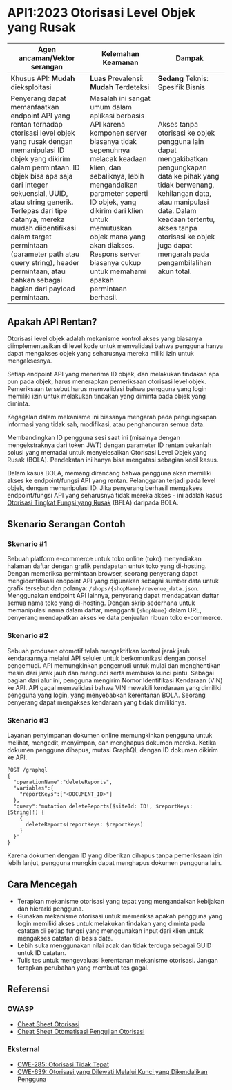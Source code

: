# API1:2023 Otorisasi Level Objek yang Rusak 

| Agen ancaman/Vektor serangan | Kelemahan Keamanan | Dampak |
| - | - | - |
| Khusus API: **Mudah** dieksploitasi | **Luas** Prevalensi: **Mudah** Terdeteksi | **Sedang** Teknis: Spesifik Bisnis |
| Penyerang dapat memanfaatkan endpoint API yang rentan terhadap otorisasi level objek yang rusak dengan memanipulasi ID objek yang dikirim dalam permintaan. ID objek bisa apa saja dari integer sekuensial, UUID, atau string generik. Terlepas dari tipe datanya, mereka mudah diidentifikasi dalam target permintaan (parameter path atau query string), header permintaan, atau bahkan sebagai bagian dari payload permintaan. | Masalah ini sangat umum dalam aplikasi berbasis API karena komponen server biasanya tidak sepenuhnya melacak keadaan klien, dan sebaliknya, lebih mengandalkan parameter seperti ID objek, yang dikirim dari klien untuk memutuskan objek mana yang akan diakses. Respons server biasanya cukup untuk memahami apakah permintaan berhasil. | Akses tanpa otorisasi ke objek pengguna lain dapat mengakibatkan pengungkapan data ke pihak yang tidak berwenang, kehilangan data, atau manipulasi data. Dalam keadaan tertentu, akses tanpa otorisasi ke objek juga dapat mengarah pada pengambilalihan akun total. |

## Apakah API Rentan?

Otorisasi level objek adalah mekanisme kontrol akses yang biasanya diimplementasikan di level kode untuk memvalidasi bahwa pengguna hanya dapat mengakses objek yang seharusnya mereka miliki izin untuk mengaksesnya.

Setiap endpoint API yang menerima ID objek, dan melakukan tindakan apa pun pada objek, harus menerapkan pemeriksaan otorisasi level objek. Pemeriksaan tersebut harus memvalidasi bahwa pengguna yang login memiliki izin untuk melakukan tindakan yang diminta pada objek yang diminta.

Kegagalan dalam mekanisme ini biasanya mengarah pada pengungkapan informasi yang tidak sah, modifikasi, atau penghancuran semua data.

Membandingkan ID pengguna sesi saat ini (misalnya dengan mengekstraknya dari token JWT) dengan parameter ID rentan bukanlah solusi yang memadai untuk menyelesaikan Otorisasi Level Objek yang Rusak (BOLA). Pendekatan ini hanya bisa mengatasi sebagian kecil kasus. 

Dalam kasus BOLA, memang dirancang bahwa pengguna akan memiliki akses ke endpoint/fungsi API yang rentan. Pelanggaran terjadi pada level objek, dengan memanipulasi ID. Jika penyerang berhasil mengakses endpoint/fungsi API yang seharusnya tidak mereka akses - ini adalah kasus [Otorisasi Tingkat Fungsi yang Rusak][5] (BFLA) daripada BOLA.

## Skenario Serangan Contoh 

### Skenario #1

Sebuah platform e-commerce untuk toko online (toko) menyediakan halaman daftar dengan grafik pendapatan untuk toko yang di-hosting. Dengan memeriksa permintaan browser, seorang penyerang dapat mengidentifikasi endpoint API yang digunakan sebagai sumber data untuk grafik tersebut dan polanya: `/shops/{shopName}/revenue_data.json`. Menggunakan endpoint API lainnya, penyerang dapat mendapatkan daftar semua nama toko yang di-hosting. Dengan skrip sederhana untuk memanipulasi nama dalam daftar, mengganti `{shopName}` dalam URL, penyerang mendapatkan akses ke data penjualan ribuan toko e-commerce.

### Skenario #2 

Sebuah produsen otomotif telah mengaktifkan kontrol jarak jauh kendaraannya melalui API seluler untuk berkomunikasi dengan ponsel pengemudi. API memungkinkan pengemudi untuk mulai dan menghentikan mesin dari jarak jauh dan mengunci serta membuka kunci pintu. Sebagai bagian dari alur ini, pengguna mengirim Nomor Identifikasi Kendaraan (VIN) ke API.
API gagal memvalidasi bahwa VIN mewakili kendaraan yang dimiliki pengguna yang login, yang menyebabkan kerentanan BOLA. Seorang penyerang dapat mengakses kendaraan yang tidak dimilikinya.

### Skenario #3

Layanan penyimpanan dokumen online memungkinkan pengguna untuk melihat, mengedit, menyimpan, dan menghapus dokumen mereka. Ketika dokumen pengguna dihapus, mutasi GraphQL dengan ID dokumen dikirim ke API.

```
POST /graphql
{
  "operationName":"deleteReports",
  "variables":{
    "reportKeys":["<DOCUMENT_ID>"]
  },
  "query":"mutation deleteReports($siteId: ID!, $reportKeys: [String]!) {
    {
      deleteReports(reportKeys: $reportKeys)
    }
  }"
}
```

Karena dokumen dengan ID yang diberikan dihapus tanpa pemeriksaan izin lebih lanjut, pengguna mungkin dapat menghapus dokumen pengguna lain.

## Cara Mencegah

* Terapkan mekanisme otorisasi yang tepat yang mengandalkan kebijakan dan hierarki pengguna.
* Gunakan mekanisme otorisasi untuk memeriksa apakah pengguna yang login memiliki akses untuk melakukan tindakan yang diminta pada catatan di setiap fungsi yang menggunakan input dari klien untuk mengakses catatan di basis data.  
* Lebih suka menggunakan nilai acak dan tidak terduga sebagai GUID untuk ID catatan. 
* Tulis tes untuk mengevaluasi kerentanan mekanisme otorisasi. Jangan terapkan perubahan yang membuat tes gagal.

## Referensi

### OWASP

* [Cheat Sheet Otorisasi][1]  
* [Cheat Sheet Otomatisasi Pengujian Otorisasi][2]

### Eksternal  

* [CWE-285: Otorisasi Tidak Tepat][3]
* [CWE-639: Otorisasi yang Dilewati Melalui Kunci yang Dikendalikan Pengguna][4]

[1]: https://cheatsheetseries.owasp.org/cheatsheets/Authorization_Cheat_Sheet.html
[2]: https://cheatsheetseries.owasp.org/cheatsheets/Authorization_Testing_Automation_Cheat_Sheet.html
[3]: https://cwe.mitre.org/data/definitions/285.html
[4]: https://cwe.mitre.org/data/definitions/639.html
[5]: ./0xa5-broken-function-level-authorization-id.md
